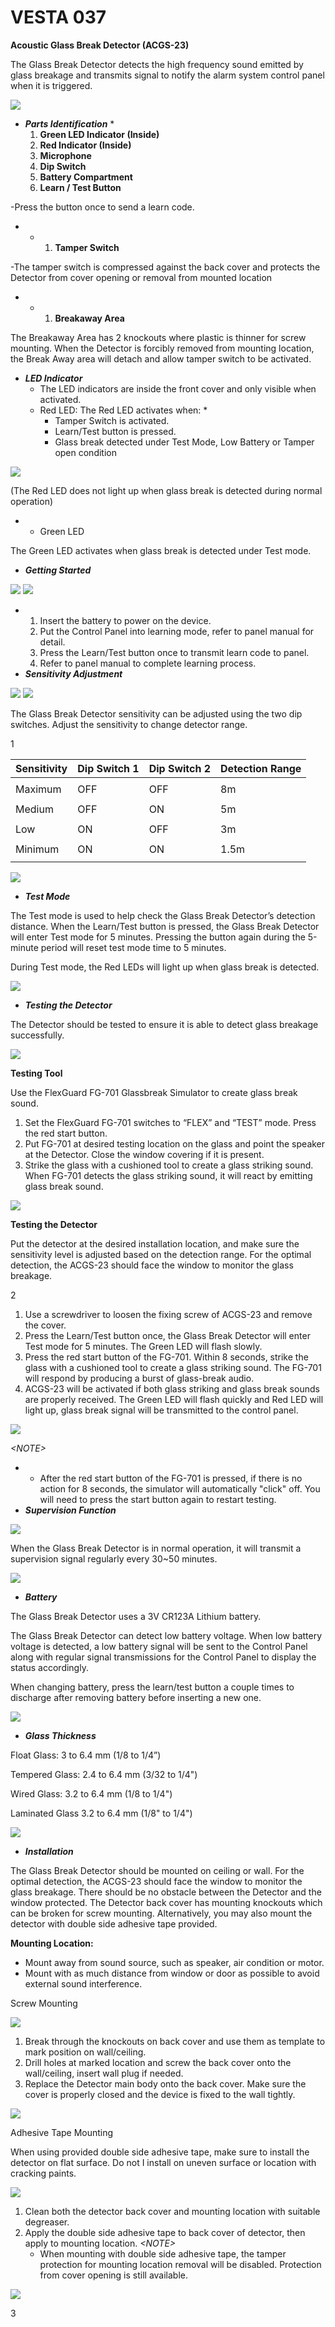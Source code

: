 # VESTA 037

**Acoustic Glass Break Detector (ACGS-23)**

The Glass Break Detector detects the high frequency sound emitted by glass breakage and transmits signal to notify the alarm system control panel when it is triggered.

![](<.gitbook/assets/0 (44).png>)

* _**Parts Identification**_
  *
    1. **Green LED Indicator (Inside)**
    2. **Red Indicator (Inside)**
    3. **Microphone**
    4. **Dip Switch**
    5. **Battery Compartment**
    6. **Learn / Test Button**

\-Press the button once to send a learn code.

*
  *
    1. **Tamper Switch**

\-The tamper switch is compressed against the back cover and protects the Detector from cover opening or removal from mounted location

*
  *
    1. **Breakaway Area**

The Breakaway Area has 2 knockouts where plastic is thinner for screw mounting. When the Detector is forcibly removed from mounting location, the Break Away area will detach and allow tamper switch to be activated.

* _**LED Indicator**_
  * The LED indicators are inside the front cover and only visible when activated.
  * Red LED: The Red LED activates when:
    *
      * Tamper Switch is activated.
      * Learn/Test button is pressed.
      * Glass break detected under Test Mode, Low Battery or Tamper open condition

![](<.gitbook/assets/1 (39).jpeg>)

(The Red LED does not light up when glass break is detected during normal operation)

*
  * Green LED

The Green LED activates when glass break is detected under Test mode.

* _**Getting Started**_

![](<.gitbook/assets/2 (31).jpeg>) ![](<.gitbook/assets/3 (31).jpeg>)

*
  1. Insert the battery to power on the device.
  2. Put the Control Panel into learning mode, refer to panel manual for detail.
  3. Press the Learn/Test button once to transmit learn code to panel.
  4. Refer to panel manual to complete learning process.
* _**Sensitivity Adjustment**_

![](<.gitbook/assets/4 (48).png>) ![](<.gitbook/assets/5 (46).png>)

The Glass Break Detector sensitivity can be adjusted using the two dip switches. Adjust the sensitivity to change detector range.

1

| Sensitivity | Dip Switch 1 | Dip Switch 2 | Detection Range |
| ----------- | ------------ | ------------ | --------------- |
|             |              |              |                 |
| Maximum     | OFF          | OFF          | 8m              |
|             |              |              |                 |
| Medium      | OFF          | ON           | 5m              |
|             |              |              |                 |
| Low         | ON           | OFF          | 3m              |
|             |              |              |                 |
| Minimum     | ON           | ON           | 1.5m            |
|             |              |              |                 |

![](<.gitbook/assets/6 (31).jpeg>)

* _**Test Mode**_

The Test mode is used to help check the Glass Break Detector’s detection distance. When the Learn/Test button is pressed, the Glass Break Detector will enter Test mode for 5 minutes. Pressing the button again during the 5-minute period will reset test mode time to 5 minutes.

During Test mode, the Red LEDs will light up when glass break is detected.

![](<.gitbook/assets/7 (29).jpeg>)

* _**Testing the Detector**_

The Detector should be tested to ensure it is able to detect glass breakage successfully.

![](<.gitbook/assets/8 (21).jpeg>)

**Testing Tool**

Use the FlexGuard FG-701 Glassbreak Simulator to create glass break sound.

1. Set the FlexGuard FG-701 switches to “FLEX” and “TEST” mode. Press the red start button.
2. Put FG-701 at desired testing location on the glass and point the speaker at the Detector. Close the window covering if it is present.
3. Strike the glass with a cushioned tool to create a glass striking sound. When FG-701 detects the glass striking sound, it will react by emitting glass break sound.

![](<.gitbook/assets/9 (13).jpeg>)

**Testing the Detector**

Put the detector at the desired installation location, and make sure the sensitivity level is adjusted based on the detection range. For the optimal detection, the ACGS-23 should face the window to monitor the glass breakage.

2

1. Use a screwdriver to loosen the fixing screw of ACGS-23 and remove the cover.
2. Press the Learn/Test button once, the Glass Break Detector will enter Test mode for 5 minutes. The Green LED will flash slowly.
3. Press the red start button of the FG-701. Within 8 seconds, strike the glass with a cushioned tool to create a glass striking sound. The FG-701 will respond by producing a burst of glass-break audio.
4. ACGS-23 will be activated if both glass striking and glass break sounds are properly received. The Green LED will flash quickly and Red LED will light up, glass break signal will be transmitted to the control panel.

![](<.gitbook/assets/10 (27).png>)

_\<NOTE>_

*
  * After the red start button of the FG-701 is pressed, if there is no action for 8 seconds, the simulator will automatically "click" off. You will need to press the start button again to restart testing.
* _**Supervision Function**_

![](<.gitbook/assets/11 (16).jpeg>)

When the Glass Break Detector is in normal operation, it will transmit a supervision signal regularly every 30\~50 minutes.

![](<.gitbook/assets/12 (12).jpeg>)

* _**Battery**_

The Glass Break Detector uses a 3V CR123A Lithium battery.

The Glass Break Detector can detect low battery voltage. When low battery voltage is detected, a low battery signal will be sent to the Control Panel along with regular signal transmissions for the Control Panel to display the status accordingly.

When changing battery, press the learn/test button a couple times to discharge after removing battery before inserting a new one.

![](<.gitbook/assets/13 (11).jpeg>)

* _**Glass Thickness**_

Float Glass: 3 to 6.4 mm (1/8 to 1/4”)

Tempered Glass: 2.4 to 6.4 mm (3/32 to 1/4")

Wired Glass: 3.2 to 6.4 mm (1/8 to 1/4")

Laminated Glass 3.2 to 6.4 mm (1/8" to 1/4")

![](<.gitbook/assets/14 (13).jpeg>)

* _**Installation**_

The Glass Break Detector should be mounted on ceiling or wall. For the optimal detection, the ACGS-23 should face the window to monitor the glass breakage. There should be no obstacle between the Detector and the window protected. The Detector back cover has mounting knockouts which can be broken for screw mounting. Alternatively, you may also mount the detector with double side adhesive tape provided.

**Mounting Location:**

* Mount away from sound source, such as speaker, air condition or motor.
* Mount with as much distance from window or door as possible to avoid external sound interference.

Screw Mounting

![](<.gitbook/assets/15 (21).png>)

1. Break through the knockouts on back cover and use them as template to mark position on wall/ceiling.
2. Drill holes at marked location and screw the back cover onto the wall/ceiling, insert wall plug if needed.
3. Replace the Detector main body onto the back cover. Make sure the cover is properly closed and the device is fixed to the wall tightly.

![](<.gitbook/assets/16 (9).jpeg>)

Adhesive Tape Mounting

When using provided double side adhesive tape, make sure to install the detector on flat surface. Do not I install on uneven surface or location with cracking paints.

![](<.gitbook/assets/17 (8).jpeg>)

1. Clean both the detector back cover and mounting location with suitable degreaser.
2. Apply the double side adhesive tape to back cover of detector, then apply to mounting location. _\<NOTE>_
   * When mounting with double side adhesive tape, the tamper protection for mounting location removal will be disabled. Protection from cover opening is still available.

![](<.gitbook/assets/18 (15).png>)

3
